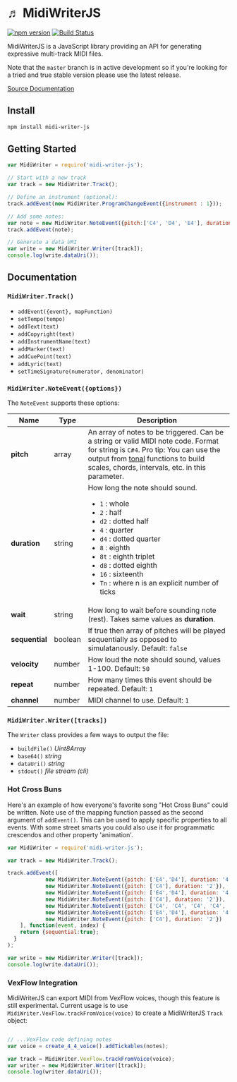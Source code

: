 &#9836; MidiWriterJS
===============
[![npm version](https://badge.fury.io/js/midi-writer-js.svg)](https://badge.fury.io/js/midi-writer-js)
[![Build Status](https://travis-ci.org/grimmdude/MidiWriterJS.svg?branch=master)](https://travis-ci.org/grimmdude/MidiWriterJS)

MidiWriterJS is a JavaScript library providing an API for generating expressive multi-track MIDI files.  

Note that the `master` branch is in active development so if you're looking for a tried and true stable version please use the latest release.

[Source Documentation](http://grimmdude.com/MidiWriterJS/docs/)

Install
------------
```sh
npm install midi-writer-js
```
Getting Started
------------
```javascript
var MidiWriter = require('midi-writer-js');

// Start with a new track
var track = new MidiWriter.Track();

// Define an instrument (optional):
track.addEvent(new MidiWriter.ProgramChangeEvent({instrument : 1}));

// Add some notes:
var note = new MidiWriter.NoteEvent({pitch:['C4', 'D4', 'E4'], duration: '4'});
track.addEvent(note);

// Generate a data URI
var write = new MidiWriter.Writer([track]);
console.log(write.dataUri());
```
Documentation
------------
### `MidiWriter.Track()`

- `addEvent({event}, mapFunction)`
- `setTempo(tempo)`
- `addText(text)`
- `addCopyright(text)`
- `addInstrumentName(text)`
- `addMarker(text)`
- `addCuePoint(text)`
- `addLyric(text)`
- `setTimeSignature(numerator, denominator)`

### `MidiWriter.NoteEvent({options})`

The `NoteEvent` supports these options:

<table>
	<thead>
		<tr>
			<th>Name</th>
			<th>Type</th>
			<th>Description</th>
		</tr>
	</thead>
	<tbody>
		<tr>
			<td><b>pitch</b></td>
			<td>array</td>
			<td>An array of notes to be triggered.  Can be a string or valid MIDI note code.  Format for string is <code>C#4</code>.  Pro tip: You can use the output from <a href="https://github.com/danigb/tonal" target="_blank">tonal</a> functions to build scales, chords, intervals, etc. in this parameter.</td>
		</tr>
		<tr>
			<td><b>duration</b></td>
			<td>string</td>
			<td>
				How long the note should sound.
				<ul>
					<li><code>1</code>  : whole</li>
					<li><code>2</code>  : half</li>
					<li><code>d2</code> : dotted half</li>
					<li><code>4</code>  : quarter</li>
					<li><code>d4</code> : dotted quarter</li>
					<li><code>8</code>  : eighth</li>
					<li><code>8t</code> : eighth triplet</li>
					<li><code>d8</code> : dotted eighth</li>
					<li><code>16</code> : sixteenth</li>
					<li><code>Tn</code> : where n is an explicit number of ticks</li>
				</ul>
			</td>
		</tr>
		<tr>
			<td><b>wait</b></td>
			<td>string</td>
			<td>How long to wait before sounding note (rest).  Takes same values as <b>duration</b>.</td>
		</tr>
		<tr>
			<td><b>sequential</b></td>
			<td>boolean</td>
			<td>If true then array of pitches will be played sequentially as opposed to simulatanously.  Default: <code>false</code></td>
		</tr>
		<tr>
			<td><b>velocity</b></td>
			<td>number</td>
			<td>How loud the note should sound, values 1-100.  Default: <code>50</code></td>
		</tr>
		<tr>
			<td><b>repeat</b></td>
			<td>number</td>
			<td>How many times this event should be repeated. Default: <code>1</code></td>
		</tr>
		<tr>
			<td><b>channel</b></td>
			<td>number</td>
			<td>MIDI channel to use. Default: <code>1</code></td>
		</tr>
	</tbody>
</table>


### `MidiWriter.Writer([tracks])`
The `Writer` class provides a few ways to output the file:
- `buildFile()` *Uint8Array*
- `base64()` *string*
- `dataUri()` *string*
- `stdout()` *file stream (cli)*

### Hot Cross Buns
Here's an example of how everyone's favorite song "Hot Cross Buns" could be written.  Note use of the mapping function passed as the second argument of `addEvent()`.  This can be used to apply specific properties to all events.  With some 
street smarts you could also use it for programmatic crescendos and other property 'animation'.
```javascript
var MidiWriter = require('midi-writer-js');

var track = new MidiWriter.Track();

track.addEvent([
			new MidiWriter.NoteEvent({pitch: ['E4','D4'], duration: '4'}),
			new MidiWriter.NoteEvent({pitch: ['C4'], duration: '2'}),
			new MidiWriter.NoteEvent({pitch: ['E4','D4'], duration: '4'}),
			new MidiWriter.NoteEvent({pitch: ['C4'], duration: '2'}),
			new MidiWriter.NoteEvent({pitch: ['C4', 'C4', 'C4', 'C4', 'D4', 'D4', 'D4', 'D4'], duration: '8'}),
			new MidiWriter.NoteEvent({pitch: ['E4','D4'], duration: '4'}),
			new MidiWriter.NoteEvent({pitch: ['C4'], duration: '2'})
	], function(event, index) {
    return {sequential:true};
  }
);

var write = new MidiWriter.Writer([track]);
console.log(write.dataUri());
```

### VexFlow Integration
MidiWriterJS can export MIDI from VexFlow voices, though this feature is still experimental.  Current usage is to use `MidiWriter.VexFlow.trackFromVoice(voice)` to create a MidiWriterJS `Track` object:
```javascript

// ...VexFlow code defining notes
var voice = create_4_4_voice().addTickables(notes);

var track = MidiWriter.VexFlow.trackFromVoice(voice);
var writer = new MidiWriter.Writer([track]);
console.log(writer.dataUri());
```